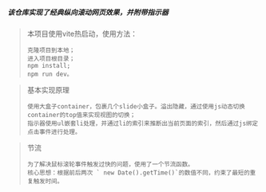 ##### 该仓库实现了经典纵向滚动网页效果，并附带指示器

> 本项目使用vite热启动，使用方法：
>
> ```
> 克隆项目到本地；
> 进入项目根目录；
> npm install;
> npm run dev。
> ```

> 基本实现原理
>
> ```
> 使用大盒子container，包裹几个slide小盒子。溢出隐藏，通过使用js动态切换container的top值来实现视图的切换；
> 指示器使用ul嵌套li处理，并通过li的索引来推断出当前页面的索引，然后通过js绑定点击事件进行处理。
> ```

> 节流
>
> ```
> 为了解决鼠标滚轮事件触发过快的问题，使用了一个节流函数。
> 核心思想：根据前后两次 ` new Date().getTime()`的数值不同，约束了最短的重复触发时间。
> ```

